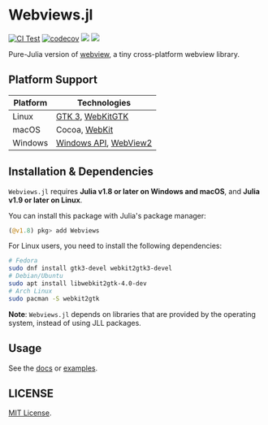 # Webviews.jl

[![CI Test](https://github.com/sunoru/Webviews.jl/actions/workflows/CI.yml/badge.svg)](https://github.com/sunoru/Webviews.jl/actions/workflows/CI.yml)
[![codecov](https://codecov.io/gh/sunoru/WebViews.jl/branch/main/graph/badge.svg?token=55lxcNYhBO)](https://codecov.io/gh/sunoru/WebViews.jl)
[![](https://img.shields.io/badge/docs-stable-blue.svg)](https://sunoru.github.io/Webviews.jl/stable)
[![](https://img.shields.io/badge/docs-dev-blue.svg)](https://sunoru.github.io/Webviews.jl/dev)

Pure-Julia version of [webview](https://github.com/webview/webview),
a tiny cross-platform webview library.

## Platform Support

Platform | Technologies
-------- | ------------
Linux    | [GTK 3](https://docs.gtk.org/gtk3/), [WebKitGTK](https://webkitgtk.org/)
macOS    | Cocoa, [WebKit](https://webkit.org/)
Windows  | [Windows API](https://docs.microsoft.com/en-us/windows/win32/apiindex/windows-api-list), [WebView2](https://developer.microsoft.com/en-us/microsoft-edge/webview2/)

## Installation & Dependencies

`Webviews.jl` requires **Julia v1.8 or later on Windows and macOS**,
and **Julia v1.9 or later on Linux**.

You can install this package with Julia's package manager:

```julia
(@v1.8) pkg> add Webviews
```

For Linux users, you need to install the following dependencies:

```bash
# Fedora
sudo dnf install gtk3-devel webkit2gtk3-devel
# Debian/Ubuntu
sudo apt install libwebkit2gtk-4.0-dev
# Arch Linux
sudo pacman -S webkit2gtk
```

**Note**: `Webviews.jl` depends on libraries that are provided by the operating system, instead of using JLL packages.

## Usage

See the [docs](https://sunoru.github.io/Webviews.jl/dev/) or [examples](./examples/).

## LICENSE
[MIT License](./LICENSE).
